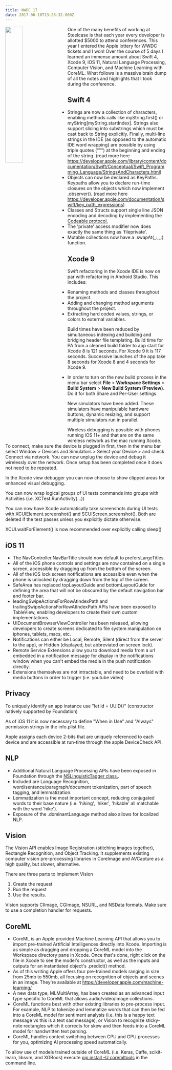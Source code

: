 ```yaml
---
title: WWDC 17
date: 2017-06-10T13:28:32.000Z
---
```

<img style="float: left; margin:0 2em 1em 0; width: 33%" src="/img/blog/wwdc17.jpg"/>

One of the many benefits of working at Steelcase is that each year every developer is allotted $5000 to attend conferences.  This year I entered the Apple lottery for WWDC tickets and I won!  Over the course of 5 days I learned an immense amount about Swift 4, Xcode 9, iOS 11, Natural Language Processing, Computer Vision, and Machine Learning with CoreML.  What follows is a massive brain dump of all the notes and highlights that I took during the conference.

## Swift 4

* Strings are now a collection of characters, enabling methods calls like myString.first() or myString\[myString.startIndex].  Strings also support slicing into substrings which must be cast back to String explicitly. Finally, multi-line strings in the IDE (as opposed to the automatic IDE word wrapping) are possible by using triple quotes (""") at the beginning and ending of the string. (read more here https://developer.apple.com/library/content/documentation/Swift/Conceptual/Swift_Programming_Language/StringsAndCharacters.html)
* Objects can now be declared as KeyPaths.  Keypaths allow you to declare run-time closures on the objects which now implement .observer().  (read more here https://developer.apple.com/documentation/swift/key_path_expressions) 
* Classes and Structs support single line JSON encoding and decoding by implementing the [Codeable protocol.](https://developer.apple.com/documentation/foundation/archives_and_serialization/encoding_and_decoding_custom_types)
* The 'private' access modifier now does exactly the same thing as 'fileprivate'. 
* Mutable collections now have a .swapAt(\_:,\_:) function.

## Xcode 9

Swift refactoring in the Xcode IDE is now on par with refactoring in Android Studio.  This includes:

* Renaming methods and classes throughout the project.
* Adding and changing method arguments throughout the project.
* Extracting hard coded values, strings, or colors to external variables.

Build times have been reduced by simultaneous indexing and building and bridging header file templating. Build time for PA from a cleaned build folder to app start for Xcode 8 is 121 seconds. For Xcode 9 it is 117 seconds. Successive launches of the app take 8 seconds for Xcode 8 and 4 seconds for Xcode 9.

* In order to turn on the new build process in the menu bar select **File** > **Workspace Settings** > **Build System** > **New Build System (Preview)**.  Do it for both Share and Per-User settings.

New simulators have been added. These simulators have manipulable hardware buttons, dynamic resizing, and support multiple simulators run in parallel.

Wireless debugging is possible with phones running iOS 11+ and that are on the same wireless network as the mac running Xcode.  To connect, make sure the device is plugged in first, then in the menu bar select Window > Devices and Simulators > Select your Device > and check Connect via network.  You can now unplug the device and debug it wirelessly over the network.  Once setup has been completed once it does not need to be repeated.

In the Xcode view debugger you can now choose to show clipped areas for enhanced visual debugging.

You can now wrap logical groups of UI tests commands into groups with Activities (i.e. XCTest.RunActivity(...))

You can now have Xcode automatically take screenshots during UI tests with XCUIElement.screenshot() and SCUIScreen.screenshot().  Both are deleted if the test passes unless you explicitly dictate otherwise.

XCUI.waitForElement() is now recommended over explicitly calling sleep()

## iOS 11

* The NavController.NavBarTitle should now default to prefersLargeTitles. 
* All of the iOS phone controls and settings are now contained on a single screen, accessible by dragging up from the bottom of the screen.
* All of the iOS lock screen notifications are accessible even when the phone is unlocked by dragging down from the top of the screen.
* SafeArea has replaced topLayoutGuide and bottomLayoutGuide for defining the area that will not be obscured by the default navigation bar and footer bar.
* leadingSwipeActionsForRowAtIndexPath and trailingSwipeActionsForRowAtIndexPath APIs have been exposed to TableView, enabling developers to create their own custom implementations.
* UIDocumentBrowserViewController has been released, allowing developers to create screens dedicated to file system manipulation on iphones, tablets, macs, etc.
* Notifications can either be Local, Remote, Silent (direct from the server to the app), or Hidden (displayed, but abbreviated on screen lock).
* Remote Service Extensions allow you to download media from a url embedded in a notification message for display in the notifications window when you can't embed the media in the push notification directly.
* Extensions themselves are not intractable, and need to be overlaid with media buttons in order to trigger (i.e. youtube video)

## Privacy

To uniquely identify an app instance use "let id = UUID()" (constructor natively supported by Foundation)

As of iOS 11 it is now necessary to define "When in Use" and "Always" permission strings in the info.plist file.

Apple assigns each device 2-bits that are uniquely referenced to each device and are accessible at run-time through the apple DeviceCheck API.

## NLP

* Additional Natural Language Processing APIs have been exposed in Foundation through the [NSLinguisticTagger class.](https://developer.apple.com/documentation/foundation/nslinguistictagger).
* Included are Language Recognition, word/sentance/paragraph/document tokenization, part of speech tagging, and lemmatization.
* Lemmatization is the most important concept, reducing conjugated words to their base nature (i.e. 'hiking', 'hiker', 'hikable' all matchable with the word 'hike').
* Exposure of the .dominantLanguage method also allows for localized NLP.

## Vision

The Vision API enables Image Registration (stitching images together), Rectangle Recognition, and Object Tracking.  It supplements existing computer vision pre-processing libraries in CoreImage and AVCapture as a high quality, but slower, alternative.  

There are three parts to implement Vision

1. Create the request
2. Run the request
3. Use the results.

Vision supports CIImage, CGImage, NSURL, and NSData formats.  Make sure to use a completion handler for requests.

## CoreML

* CoreML is an Apple provided Machine Learning API that allows you to import pre-trained Artificial Intelligences directly into Xcode.  Importing is as simple as dragging and dropping a CoreML model into the Workspace directory pane in Xcode.  Once that's done, right click on the file in Xcode to see the model's constructor, as well as the inputs and outputs for an instantiated object's .predict() method.
* As of this writing Apple offers four pre-trained models ranging in size from 25mb to 550mb, all focusing on recognition of objects and scenes in an image.  They're available at https://developer.apple.com/machine-learning/
* A new data type, MLMultiArray, has been created as an advanced input type specific to CoreML that allows audio/video/image collections.
* CoreML functions best with other existing libraries to pre-process input.  For example, NLP to tokenize and lemmatize words that can then be fed into a CoreML model for sentiment analysis (i.e. this is a happy text message vs this is a text sad message), or Vision to recognize sticky-note rectangles which it corrects for skew and then feeds into a CoreML model for handwritten text parsing.
* CoreML handles context switching between CPU and GPU processes for you, optimizing AI processing speed automatically.

To allow use of models trained outside of CoreML (i.e. Keras, Caffe, scikit-learn, libsvm, and XGBoos) execute [pip install -U coremltools](https://pypi.python.org/pypi/coremltools) in the command line.
